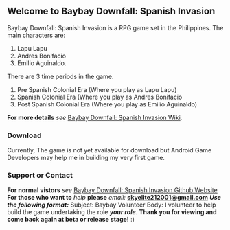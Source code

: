 ## Welcome to Baybay Downfall: Spanish Invasion

Baybay Downfall: Spanish Invasion is a RPG game set in the Philippines.
The main characters are:
1. Lapu Lapu
2. Andres Bonifacio
3. Emilio Aguinaldo.

There are 3 time periods in the game.
1. Pre Spanish Colonial Era
(Where you play as Lapu Lapu)
2. Spanish Colonial Era
(Where you play as Andres Bonifacio
3. Post Spanish Colonial Era
(Where you play as Emilio Aguinaldo)

**For more details** _see_ [Baybay Downfall: Spanish Invasion Wiki](https://github.com/SkyELITE21/baybay_dsi/wiki).

### Download

Currently, The game is not yet available for download but Android Game Developers may help me in building my very first game.

### Support or Contact

**For normal vistors** _see_ [Baybay Downfall: Spanish Invasion Github Website](https://skyelite21.github.io/baybay_dsi)
**For those who want to** _help_ **please** _email:_ **skyelite212001@gmail.com**
**_Use the following format:_**
Subject: Baybay Volunteer
Body: I volunteer to help build the game undertaking the role **_your role_**.
**Thank you for viewing and come back again at beta or release stage!** :)
